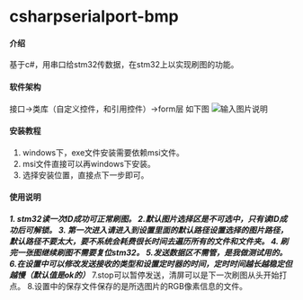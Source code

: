 # csharpserialport-bmp

#### 介绍
基于c#，用串口给stm32传数据，在stm32上以实现刷图的功能。

#### 软件架构
接口->类库（自定义控件，和引用控件）->form层  如下图
![输入图片说明](https://images.gitee.com/uploads/images/2019/0127/100023_fa22ceba_2206461.png "微信图片_20190127095949.png")


#### 安装教程

1. windows下，exe文件安装需要依赖msi文件。
2. msi文件直接可以再windows下安装。
3. 选择安装位置，直接点下一步即可。

#### 使用说明

 **_1. stm32读一次ID成功可正常刷图。
2.默认图片选择区是不可选中，只有读ID成功后可解锁。
3. 第一次进入请进入到设置里面的默认路径设置选择的图片路径，默认路径不要太大，要不系统会耗费很长时间去遍历所有的文件和文件夹。
4. 刷完一张图继续刷图不需要复位stm32。
5.发送数据区不需管，是我做测试用的。
6.在设置中可以修改发送接收的类型和设置定时器的时间，定时时间越长越稳定但越慢（默认值是ok的）_** 
7.stop可以暂停发送，清屏可以是下一次刷图从头开始打点。
8.设置中的保存文件保存的是所选图片的RGB像素信息的文件。

